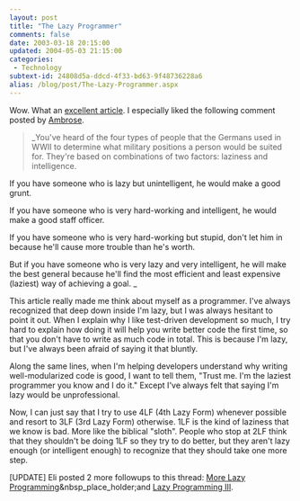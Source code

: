 ```yaml
---
layout: post
title: "The Lazy Programmer"
comments: false
date: 2003-03-18 20:15:00
updated: 2004-05-03 21:15:00
categories:
 - Technology
subtext-id: 24808d5a-ddcd-4f33-bd63-9f48736228a6
alias: /blog/post/The-Lazy-Programmer.aspx
---
```



Wow. What an [excellent article](http://dotnetweblogs.com/ERobillard/Story/3801.aspx). I especially liked the following comment posted by [Ambrose](http://www.aspalliance.com/Ambrose).

> _You've heard of the four types of people that the Germans used in WWII to determine what military positions a person would be suited for. They're based on combinations of two factors: laziness and intelligence.   
  
If you have someone who is lazy but unintelligent, he would make a good grunt.   
  
If you have someone who is very hard-working and intelligent, he would make a good staff officer.   
  
If you have someone who is very hard-working but stupid, don't let him in because he'll cause more trouble than he's worth.   
  
But if you have someone who is very lazy and very intelligent, he will make the best general because he'll find the most efficient and least expensive (laziest) way of achieving a goal. _

This article really made me think about myself as a programmer. I've always recognized that deep down inside I'm lazy, but I was always hesitant to point it out. When I explain why I like test-driven development so much, I try hard to explain how doing it will help you write better code the first time, so that you don't have to write as much code in total. This is because I'm lazy, but I've always been afraid of saying it that bluntly.

Along the same lines, when I'm helping developers understand why writing well-modularized code is good, I want to tell them, "Trust me. I'm the laziest programmer you know and I do it." Except I've always felt that saying I'm lazy would be unprofessional.

Now, I can just say that I try to use 4LF (4th Lazy Form) whenever possible and resort to 3LF (3rd Lazy Form) otherwise. 1LF is the kind of laziness that we know is bad. More like the biblical "sloth". People who stop at 2LF think that they shouldn't be doing 1LF so they try to do better, but they aren't lazy enough (or intelligent enough) to recognize that they should take one more step.

[UPDATE] Eli posted 2 more followups to this thread: [More Lazy Programming](http://dotnetweblogs.com/ERobillard/posts/3863.aspx)&nbsp_place_holder;and [Lazy Programming III](http://dotnetweblogs.com/ERobillard/posts/3891.aspx).
